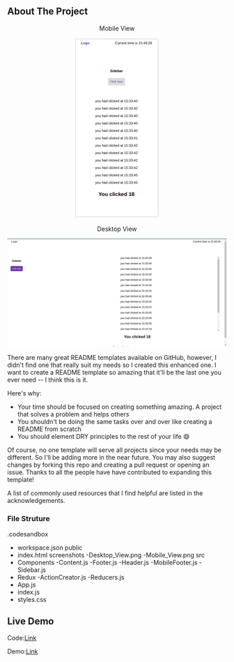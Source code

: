 <!-- ABOUT THE PROJECT -->
## About The Project

<p align="center">Mobile View</p>
<p align="center">
<img src="https://github.com/SarkarPriyanshu/counter/blob/main/screenshots/Mobile_View.png?raw=true" alt="Mobile view"/>
</p>
  

<p align="center" >Desktop View</p>
<p align="center">
<img src="https://github.com/SarkarPriyanshu/counter/blob/main/screenshots/Desktop_View.png?raw=true" alt="Desktop view"/>
</p>
  




There are many great README templates available on GitHub, however, I didn't find one that really suit my needs so I created this enhanced one. I want to create a README template so amazing that it'll be the last one you ever need -- I think this is it.

Here's why:
* Your time should be focused on creating something amazing. A project that solves a problem and helps others
* You shouldn't be doing the same tasks over and over like creating a README from scratch
* You should element DRY principles to the rest of your life :smile:

Of course, no one template will serve all projects since your needs may be different. So I'll be adding more in the near future. You may also suggest changes by forking this repo and creating a pull request or opening an issue. Thanks to all the people have have contributed to expanding this template!

A list of commonly used resources that I find helpful are listed in the acknowledgements.

### File Struture
.codesandbox
  - workspace.json
public
  - index.html
screenshots
  -Desktop_View.png
  -Mobile_View.png
src
  - Components
      -Content.js
      -Footer.js
      -Header.js
      -MobileFooter.js
      -Sidebar.js  
  - Redux
      -ActionCreator.js
      -Reducers.js   
  - App.js
  - index.js
  - styles.css
  
<!-- GETTING STARTED -->
## Live Demo
<p>Code:<a href="https://codesandbox.io/s/assistment-l9npo?file=/src/styles.css">Link</a></p>
<p>Demo:<a href="https://l9npo.csb.app/">Link</a></p>
  
  


